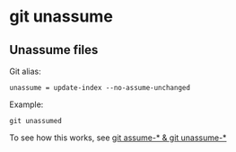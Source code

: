 # git unassume

## Unassume files

Git alias:

```git
unassume = update-index --no-assume-unchanged
```

Example:

```shell
git unassumed
```

To see how this works, see [git assume-* & git unassume-*](../git-assume-and-git-unassume)
